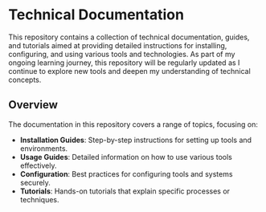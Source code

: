 # Technical Documentation

This repository contains a collection of technical documentation, guides, and tutorials aimed at providing detailed instructions for installing, configuring, and using various tools and technologies. As part of my ongoing learning journey, this repository will be regularly updated as I continue to explore new tools and deepen my understanding of technical concepts.

## Overview

The documentation in this repository covers a range of topics, focusing on:
- **Installation Guides**: Step-by-step instructions for setting up tools and environments.
- **Usage Guides**: Detailed information on how to use various tools effectively.
- **Configuration**: Best practices for configuring tools and systems securely.
- **Tutorials**: Hands-on tutorials that explain specific processes or techniques.
